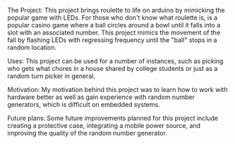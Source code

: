 The Project:
This project brings roulette to life on arduino by mimicking the popular game with LEDs. For those who don't know what roulette is, is a popular casino game where a ball circles around a bowl until it falls into a slot with an associated number. This project mimics the movement of the fall by flashing LEDs with regressing frequency until the "ball" stops in a random location.

Uses:
This project can be used for a number of instances, such as picking who gets what chores in a house shared by college students or just as a random turn picker in general.

Motivation:
My motivation behind this project was to learn how to work with hardware better as well as gain experience with random number generators, which is difficult on embedded systems.

Future plans:
Some future improvements planned for this project include creating a protective case, integrating a mobile power source, and improving the quality of the random number generator.
